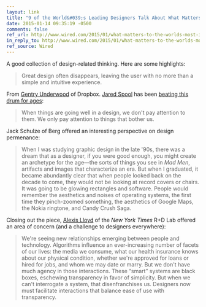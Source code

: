 ```yaml
---
layout: link
title: "9 of the World&#039;s Leading Designers Talk About What Matters Now"
date: 2015-01-14 09:35:19 -0500
comments: false
ref_url: http://www.wired.com/2015/01/what-matters-to-the-worlds-most-important-designers/
in_reply_to: http://www.wired.com/2015/01/what-matters-to-the-worlds-most-important-designers/
ref_source: Wired
---
```


A good collection of design-related thinking. Here are some highlights:

> Great design often disappears, leaving the user with no more than a simple and intuitive experience.

From [Gentry Underwood](https://twitter.com/gentry) of Dropbox. [Jared Spool](https://twitter.com/jmspool) has been [beating this drum for ages](https://articles.uie.com/experiencedesign/):

> When things are going well in a design, we don't pay attention to them. We only pay attention to things that bother us.

Jack Schulze of Berg offered an interesting perspective on design permenance:

> When I was studying graphic design in the late '90s, there was a dream that as a designer, if you were good enough, you might create an archetype for the age—the sorts of things you see in <cite class="movie">Mad Men</cite>, artifacts and images that characterize an era. But when I graduated, it became abundantly clear that when people looked back on the decade to come, they would not be looking at record covers or chairs. It was going to be glowing rectangles and software. People would remember the aesthetics and noises of operating systems, the first time they pinch-zoomed something, the aesthetics of Google Maps, the Nokia ringtone, and Candy Crush Saga.

Closing out the piece, [Alexis Lloyd](https://twitter.com/alexislloyd) of the <cite>New York Times</cite> R+D Lab offered an area of concern (and a challenge to designers everywhere):

> We're seeing new relationships emerging between people and technology. Algorithms influence an ever-increasing number of facets of our lives: the media we consume, what our health insurance knows about our physical condition, whether we're approved for loans or hired for jobs, and whom we may date or marry. But we don't have much agency in those interactions. These “smart” systems are black boxes, eschewing transparency in favor of simplicity. But when we can't interrogate a system, that disenfranchises us. Designers now must facilitate interactions that balance ease of use with transparency.